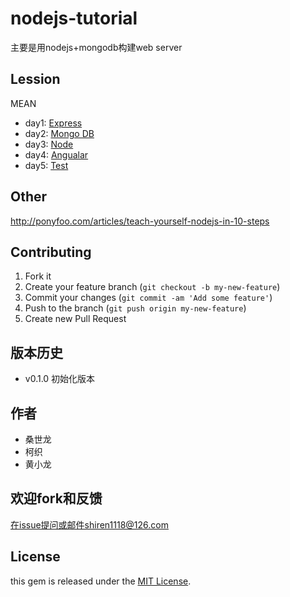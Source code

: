 nodejs-tutorial
===============


主要是用nodejs+mongodb构建web server


## Lession

MEAN

- day1: [Express](https://github.com/nodeonly/nodejs-tutorial/blob/master/doc/day1_express.md)
- day2: [Mongo DB](https://github.com/nodeonly/nodejs-tutorial/blob/master/doc/day2_mongodb.md)
- day3: [Node](https://github.com/nodeonly/nodejs-tutorial/blob/master/doc/day3_node.md)
- day4: [Angualar](https://github.com/nodeonly/nodejs-tutorial/blob/master/doc/day4_angular.md)
- day5: [Test](https://github.com/nodeonly/nodejs-tutorial/blob/master/doc/day5_test.md)


## Other

http://ponyfoo.com/articles/teach-yourself-nodejs-in-10-steps

## Contributing

1. Fork it
2. Create your feature branch (`git checkout -b my-new-feature`)
3. Commit your changes (`git commit -am 'Add some feature'`)
4. Push to the branch (`git push origin my-new-feature`)
5. Create new Pull Request

## 版本历史

- v0.1.0 初始化版本 

## 作者

- 桑世龙
- 柯织
- 黄小龙

## 欢迎fork和反馈

在issue提问或邮件shiren1118@126.com

## License

this gem is released under the [MIT License](http://www.opensource.org/licenses/MIT).
